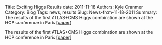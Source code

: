 Title: Exciting Higgs Results
date: 2011-11-18
Authors: Kyle Cranmer
Category: Blog
Tags: news, results
Slug: News-from-11-18-2011
Summary:  The results of the first ATLAS+CMS Higgs combination are shown at the HCP conference in Paris <a href="https//cdsweb.cern.ch/record/1399599?ln=en">[paper]</a>

 

 The results of the first ATLAS+CMS Higgs combination are shown at the HCP conference in Paris <a href="https//cdsweb.cern.ch/record/1399599?ln=en">[paper]</a>

 